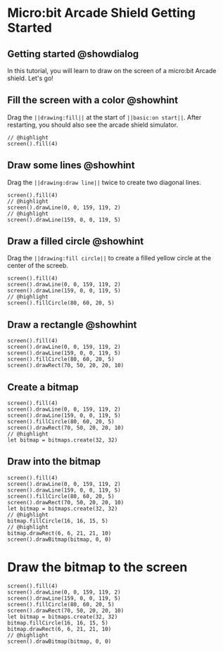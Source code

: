 # Micro:bit Arcade Shield Getting Started

## Getting started @showdialog

In this tutorial, you will learn to draw on the screen of a micro:bit Arcade shield.
Let's go!

## Fill the screen with a color @showhint

Drag the `||drawing:fill||` at the start of `||basic:on start||`. After restarting, you should also see the arcade shield simulator.

```blocks
// @highlight
screen().fill(4)
```

## Draw some lines @showhint

Drag the `||drawing:draw line||` twice to create two diagonal lines.

```block
screen().fill(4)
// @highlight
screen().drawLine(0, 0, 159, 119, 2)
// @highlight
screen().drawLine(159, 0, 0, 119, 5)
```

## Draw a filled circle @showhint

Drag the `||drawing:fill circle||` to create a filled yellow circle at the center of the screeb.

```block
screen().fill(4)
screen().drawLine(0, 0, 159, 119, 2)
screen().drawLine(159, 0, 0, 119, 5)
// @highlight
screen().fillCircle(80, 60, 20, 5)
```

## Draw a rectangle @showhint

```block
screen().fill(4)
screen().drawLine(0, 0, 159, 119, 2)
screen().drawLine(159, 0, 0, 119, 5)
screen().fillCircle(80, 60, 20, 5)
screen().drawRect(70, 50, 20, 20, 10)
```

## Create a bitmap

```block
screen().fill(4)
screen().drawLine(0, 0, 159, 119, 2)
screen().drawLine(159, 0, 0, 119, 5)
screen().fillCircle(80, 60, 20, 5)
screen().drawRect(70, 50, 20, 20, 10)
// @highlight
let bitmap = bitmaps.create(32, 32)
```

## Draw into the bitmap

```block
screen().fill(4)
screen().drawLine(0, 0, 159, 119, 2)
screen().drawLine(159, 0, 0, 119, 5)
screen().fillCircle(80, 60, 20, 5)
screen().drawRect(70, 50, 20, 20, 10)
let bitmap = bitmaps.create(32, 32)
// @highlight
bitmap.fillCircle(16, 16, 15, 5)
// @highlight
bitmap.drawRect(6, 6, 21, 21, 10)
screen().drawBitmap(bitmap, 0, 0)
```

# Draw the bitmap to the screen

```block
screen().fill(4)
screen().drawLine(0, 0, 159, 119, 2)
screen().drawLine(159, 0, 0, 119, 5)
screen().fillCircle(80, 60, 20, 5)
screen().drawRect(70, 50, 20, 20, 10)
let bitmap = bitmaps.create(32, 32)
bitmap.fillCircle(16, 16, 15, 5)
bitmap.drawRect(6, 6, 21, 21, 10)
// @highlight
screen().drawBitmap(bitmap, 0, 0)
```


